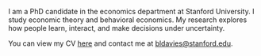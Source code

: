 I am a PhD candidate in the economics department at Stanford University.
I study economic theory and behavioral economics.
My research explores how people learn, interact, and make decisions under uncertainty.

You can view my CV [here](/cv.pdf) and contact me at bldavies@stanford.edu.
